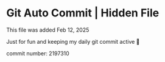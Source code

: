 # Git Auto Commit | Hidden File

This file was added Feb 12, 2025

Just for fun and keeping my daily git commit active 🤪

commit number: 2197310
